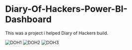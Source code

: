 # Diary-Of-Hackers-Power-BI-Dashboard
This was a project i helped Diary of Hackers build.

![DOH1](https://user-images.githubusercontent.com/65767127/204731106-fceb0e16-e2c5-4ff8-90e9-53aeb6eba519.jpg)
![DOH2](https://user-images.githubusercontent.com/65767127/204731116-c57dda30-7695-4f91-b791-9dbadb99e045.jpg)
![DOH3](https://user-images.githubusercontent.com/65767127/204731124-6157e750-cf31-4a42-a128-69ae307ec7cf.jpg)
